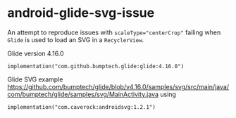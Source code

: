 # android-glide-svg-issue

An attempt to reproduce issues with `scaleType="centerCrop"` failing when `Glide` is used to load an SVG in a `RecyclerView`.

Glide version 4.16.0
```
implementation("com.github.bumptech.glide:glide:4.16.0")
```

Glide SVG example https://github.com/bumptech/glide/blob/v4.16.0/samples/svg/src/main/java/com/bumptech/glide/samples/svg/MainActivity.java
using
```
implementation("com.caverock:androidsvg:1.2.1")
``` 